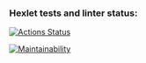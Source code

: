 ### Hexlet tests and linter status:
[![Actions Status](https://github.com/x0xl0ma/qa-auto-engineer-javascript-project-44/actions/workflows/hexlet-check.yml/badge.svg)](https://github.com/x0xl0ma/qa-auto-engineer-javascript-project-44/actions)

[![Maintainability](https://api.codeclimate.com/v1/badges/3c989dd243c7cf43c900/maintainability)](https://codeclimate.com/github/x0xl0ma/qa-auto-engineer-javascript-project-44/maintainability)
